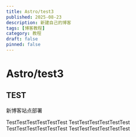 ```yaml
---
title: Astro/test3
published: 2025-08-23
description: 新建自己的博客
tags: [博客教程]
category: 教程
draft: false 
pinned: false
---
```


# Astro/test3

## TEST

新博客站点部署

TestTestTestTestTestTest
TestTestTestTestTestTest
TestTestTestTestTestTest
TestTestTestTestTestTest
